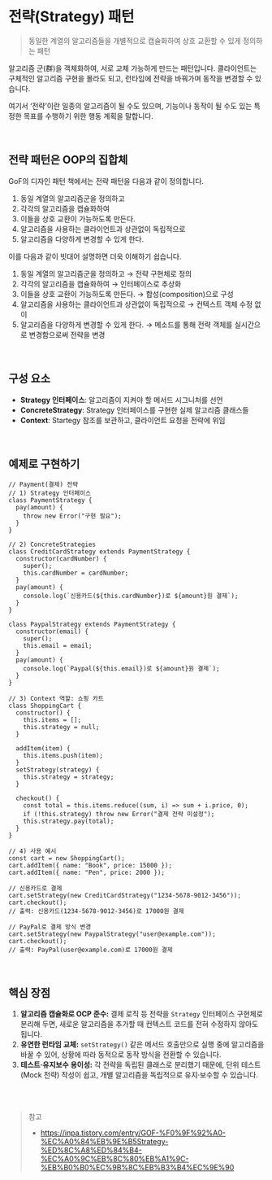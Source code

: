 # 전략(Strategy) 패턴

> 동일한 계열의 알고리즘들을 개별적으로 캡슐화하여 상호 교환할 수 있게 정의하는 패턴

알고리즘 군(群)을 객체화하여, 서로 교체 가능하게 만드는 패턴입니다. 클라이언트는 구체적인 알고리즘 구현을 몰라도 되고, 런타임에 전략을 바꿔가며 동작을 변경할 수 있습니다.

여기서 ‘전략’이란 일종의 알고리즘이 될 수도 있으며, 기능이나 동작이 될 수도 있는 특정한 목표를 수행하기 위한 행동 계획을 말합니다.

<br/>

## 전략 패턴은 OOP의 집합체

GoF의 디자인 패턴 책에서는 전략 패턴을 다음과 같이 정의합니다.

1. 동일 계열의 알고리즘군을 정의하고
2. 각각의 알고리즘을 캡슐화하여
3. 이들을 상호 교환이 가능하도록 만든다.
4. 알고리즘을 사용하는 클라이언트과 상관없이 독립적으로
5. 알고리즘을 다양하게 변경할 수 있게 한다.

이를 다음과 같이 빗대어 설명하면 더욱 이해하기 쉽습니다.

1. 동일 계열의 알고리즘군을 정의하고 → 전략 구현체로 정의
2. 각각의 알고리즘을 캡슐화하여 → 인터페이스로 추상화
3. 이들을 상호 교환이 가능하도록 만든다. → 합성(composition)으로 구성
4. 알고리즘을 사용하는 클라이언트과 상관없이 독립적으로 → 컨텍스트 객체 수정 없이
5. 알고리즘을 다양하게 변경할 수 있게 한다. → 메소드를 통해 전략 객체를 실시간으로 변경함으로써 전략을 변경

<br/>

## 구성 요소

- **Strategy 인터페이스**: 알고리즘이 지켜야 할 메서드 시그니처를 선언
- **ConcreteStrategy**: Strategy 인터페이스를 구현한 실제 알고리즘 클래스들
- **Context**: Startegy 참조를 보관하고, 클라이언트 요청을 전략에 위임

<br/>

## 예제로 구현하기

```tsx
// Payment(결제) 전략
// 1) Strategy 인터페이스
class PaymentStrategy {
  pay(amount) {
    throw new Error("구현 필요");
  }
}

// 2) ConcreteStrategies
class CreditCardStrategy extends PaymentStrategy {
  constructor(cardNumber) {
    super();
    this.cardNumber = cardNumber;
  }
  pay(amount) {
    console.log(`신용카드(${this.cardNumber})로 ${amount}원 결제`);
  }
}

class PaypalStrategy extends PaymentStrategy {
  constructor(email) {
    super();
    this.email = email;
  }
  pay(amount) {
    console.log(`Paypal(${this.email})로 ${amount}원 결제`);
  }
}

// 3) Context 역할: 쇼핑 카트
class ShoppingCart {
  constructor() {
    this.items = [];
    this.strategy = null;
  }

  addItem(item) {
    this.items.push(item);
  }
  setStrategy(strategy) {
    this.strategy = strategy;
  }

  checkout() {
    const total = this.items.reduce((sum, i) => sum + i.price, 0);
    if (!this.strategy) throw new Error("결제 전략 미설정");
    this.strategy.pay(total);
  }
}

// 4) 사용 예시
const cart = new ShoppingCart();
cart.addItem({ name: "Book", price: 15000 });
cart.addItem({ name: "Pen", price: 2000 });

// 신용카드로 결제
cart.setStrategy(new CreditCardStrategy("1234-5678-9012-3456"));
cart.checkout();
// 출력: 신용카드(1234-5678-9012-3456)로 17000원 결제

// PayPal로 결제 방식 변경
cart.setStrategy(new PaypalStrategy("user@example.com"));
cart.checkout();
// 출력: PayPal(user@example.com)로 17000원 결제
```

<br/>

## 핵심 장점

1. **알고리즘 캡슐화로 OCP 준수:** 결제 로직 등 전략을 `Strategy` 인터페이스 구현체로 분리해 두면, 새로운 알고리즘을 추가할 때 컨텍스트 코드를 전혀 수정하지 않아도 됩니다.
2. **유연한 런타임 교체:** `setStrategy()` 같은 메서드 호출만으로 실행 중에 알고리즘을 바꿀 수 있어, 상황에 따라 동적으로 동작 방식을 전환할 수 있습니다.
3. **테스트·유지보수 용이성:** 각 전략을 독립된 클래스로 분리했기 때문에, 단위 테스트(Mock 전략) 작성이 쉽고, 개별 알고리즘을 독립적으로 유지·보수할 수 있습니다.

<br/>

<br/>

> 참고
>
> - https://inpa.tistory.com/entry/GOF-%F0%9F%92%A0-%EC%A0%84%EB%9E%B5Strategy-%ED%8C%A8%ED%84%B4-%EC%A0%9C%EB%8C%80%EB%A1%9C-%EB%B0%B0%EC%9B%8C%EB%B3%B4%EC%9E%90
